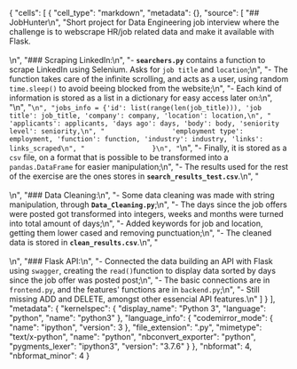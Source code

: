 {
 "cells": [
  {
   "cell_type": "markdown",
   "metadata": {},
   "source": [
    "## JobHunter\n",
    "Short project for Data Engineering job interview where the challenge is to webscrape HR/job related data and make it available with Flask. <br><br>\n",
    "### Scraping LinkedIn:\n",
    "- **`searchers.py`** contains a function to scrape LinkedIn using Selenium. Asks for `job title` and `location`;\n",
    "- The function takes care of the infinite scrolling, and acts as a user, using random `time.sleep()` to avoid beeing blocked from the website;\n",
    "- Each kind of information is stored as a list in a dictionary for easy access later on:\n",
    "\n",
    "```\n",
    "jobs_info = {'id': list(range(len(job_title))), 'job title': job_title, 'company': company, 'location': location,\n",
    "                 'applicants': applicants, 'days ago': days, 'body': body, 'seniority level': seniority,\n",
    "                 'employment type': employment, 'function': function, 'industry': industry, 'links': links_scraped\n",
    "                 }\n",
    "```\n",
    "- Finally, it is stored as a `csv` file, on a format that is possible to be transformed into a `pandas.DataFrame` for easier manipulation;\n",
    "- The results used for the rest of the exercise are the ones stores in **`search_results_test.csv`**.\n",
    "<br><br>\n",
    "### Data Cleaning:\n",
    "- Some data cleaning was made with string manipulation, through **`Data_Cleaning.py`**;\n",
    "- The days since the job offers were posted got transformed into integers, weeks and months were turned into total amount of days;\n",
    "- Added keywords for job and location, getting them lower cased and removing punctuation;\n",
    "- The cleaned data is stored in **`clean_results.csv`**.\n",
    "<br><br>\n",
    "### Flask API:\n",
    "- Connected the data building an API with Flask using `swagger`, creating the `read()`function to display data sorted by days since the job offer was posted post;\n",
    "- The basic connections are in `frontend.py`, and the features' functions are in `backend.py`;\n",
    "- Still missing ADD and DELETE, amongst other essencial API features.\n"
   ]
  }
 ],
 "metadata": {
  "kernelspec": {
   "display_name": "Python 3",
   "language": "python",
   "name": "python3"
  },
  "language_info": {
   "codemirror_mode": {
    "name": "ipython",
    "version": 3
   },
   "file_extension": ".py",
   "mimetype": "text/x-python",
   "name": "python",
   "nbconvert_exporter": "python",
   "pygments_lexer": "ipython3",
   "version": "3.7.6"
  }
 },
 "nbformat": 4,
 "nbformat_minor": 4
}
